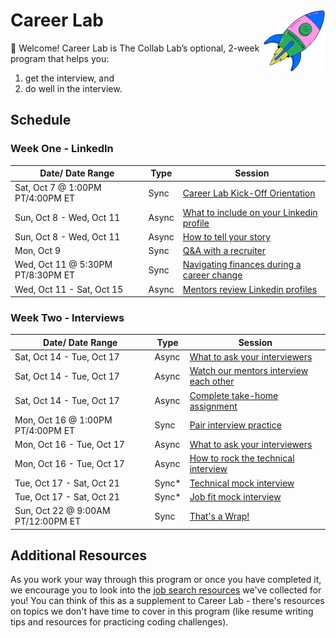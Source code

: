 # Career Lab <img align="right" width="100" height="100" alt="career lab rocket" src="https://github.com/the-collab-lab/career-lab-q1-2023/blob/main/session-docs/career-lab-rocket-100x100.png">

👋 Welcome! Career Lab is The Collab Lab’s optional, 2-week program that helps you:

1. get the interview, and
2. do well in the interview.

## Schedule

### Week One - LinkedIn
| Date/ Date Range                            | Type  | Session |
| ------------------------------------------- | ----- | -------------------------------------------------------------------------------------------------------- |
| Sat, Oct 7 @ 1:00PM PT/4:00PM ET            | Sync  | [Career Lab Kick-Off Orientation](./session-docs/orientation.md)                                         |
| Sun, Oct 8 - Wed, Oct 11                    | Async | [What to include on your Linkedin profile](./session-docs/what-to-include-on-linkedin.md)                |
| Sun, Oct 8 - Wed, Oct 11                    | Async | [How to tell your story](./session-docs/how-to-tell-your-story.md)                                       |
| Mon, Oct 9                                  | Sync  | [Q&A with a recruiter](./session-docs/q-and-a-with-recruiter.md)                                         |
| Wed, Oct 11 @ 5:30PM PT/8:30PM ET           | Sync  | [Navigating finances during a career change](./session-docs/navigating-finances-during-career-change.md) |
| Wed, Oct 11 - Sat, Oct 15                   | Async | [Mentors review Linkedin profiles](./session-docs/mentor-linkedin-review.md)                             |



### Week Two - Interviews
| Date/ Date Range                            | Type  | Session |
| ------------------------------------------- | ----- | -------------------------------------------------------------------------------------------------------- |
| Sat, Oct 14 - Tue, Oct 17                   | Async | [What to ask your interviewers](./session-docs/what-to-ask-your-interviewers.md)                         |
| Sat, Oct 14 - Tue, Oct 17                   | Async | [Watch our mentors interview each other](./session-docs/watch-mentors-interview.md)                      |
| Sat, Oct 14 - Tue, Oct 17                   | Async | [Complete take-home assignment](./session-docs/complete-take-home-assignment.md)                         |
| Mon, Oct 16 @ 1:00PM PT/4:00PM ET           | Sync  | [Pair interview practice](./session-docs/pair-interview-practice.md)                                     |
| Mon, Oct 16 - Tue, Oct 17                   | Async | [What to ask your interviewers](./session-docs/what-to-ask-your-interviewers.md)                         |
| Mon, Oct 16 - Tue, Oct 17                   | Async | [How to rock the technical interview](./session-docs/rock-the-technical-interview.md)                    |
| Tue, Oct 17 - Sat, Oct 21                   | Sync* | [Technical mock interview](./session-docs/mock-interview-technical.md)                                   |
| Tue, Oct 17 - Sat, Oct 21                   | Sync* | [Job fit mock interview](./session-docs/mock-interview-job-fit.md)                                       |
| Sun, Oct 22 @ 9:00AM PT/12:00PM ET          | Sync  | [That's a Wrap!](./session-docs/graduation.md)                                                           |

## Additional Resources

As you work your way through this program or once you have completed it, we encourage you to look into the [job search resources](https://github.com/the-collab-lab/job-search-resources) we've collected for you! You can think of this as a supplement to Career Lab - there's resources on topics we don't have time to cover in this program (like resume writing tips and resources for practicing coding challenges).
